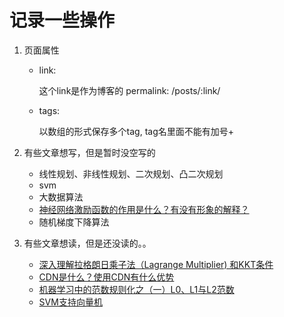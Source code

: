 # 记录一些操作

1. 页面属性
    * link: 
    
        这个link是作为博客的 permalink: /posts/:link/

    * tags:
        
        以数组的形式保存多个tag, tag名里面不能有加号+


1. 有些文章想写，但是暂时没空写的
    * 线性规划、非线性规划、二次规划、凸二次规划
    * svm
    * 大数据算法
    * [神经网络激励函数的作用是什么？有没有形象的解释？](https://www.zhihu.com/question/22334626)
    * 随机梯度下降算法
1. 有些文章想读，但是还没读的。。
    * [深入理解拉格朗日乘子法（Lagrange Multiplier) 和KKT条件](https://blog.csdn.net/xianlingmao/article/details/7919597)
    * [CDN是什么？使用CDN有什么优势](https://www.zhihu.com/question/36514327?rf=37353035)
    * [机器学习中的范数规则化之（一）L0、L1与L2范数](https://blog.csdn.net/zouxy09/article/details/24971995)
    * [SVM支持向量机](https://www.cnblogs.com/steven-yang/p/5658362.html)